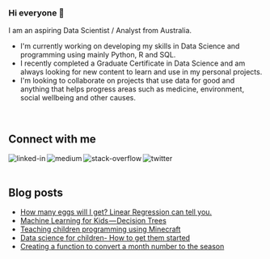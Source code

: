 ### Hi everyone 👋

I am an aspiring Data Scientist / Analyst from Australia.

- I'm currently working on developing my skills in Data Science and programming using mainly Python, R and SQL.
- I recently completed a Graduate Certificate in Data Science and am always looking for new content to learn and use in my personal projects.
- I'm looking to collaborate on projects that use data for good and anything that helps progress areas such as medicine, environment, social wellbeing and other causes.
<br>

## Connect with me

[<img align="left" alt="linked-in" src="https://img.shields.io/badge/linkedin-%230077B5.svg?&style=for-the-badge&logo=linkedin&logoColor=white" />](https://www.linkedin.com/in/allanbond)

[<img align="left" alt="medium" src="https://img.shields.io/badge/medium-%2312100E.svg?&style=for-the-badge&logo=medium&logoColor=white" />](https://allanbond.medium.com/)

[<img align="left" alt="stack-overflow" src="https://img.shields.io/badge/stack%20overflow-FE7A16?logo=stack-overflow&logoColor=white&style=for-the-badge" />](https://stackoverflow.com/users/14982298/allan-bond)

[<img align="left" alt="twitter" src="https://img.shields.io/badge/twitter-%231DA1F2.svg?&style=for-the-badge&logo=twitter&logoColor=white" />](https://twitter.com/AllanJBond)

<br>
<br>

## Blog posts

<!-- BLOG-POST-LIST:START -->
- [How many eggs will I get? Linear Regression can tell you.](https://medium.com/mlearning-ai/how-many-eggs-will-i-get-linear-regression-can-tell-you-d7d0e5968a4c?source=rss-9e4019ede54a------2)
- [Machine Learning for Kids — Decision Trees](https://medium.com/mlearning-ai/machine-learning-for-kids-decision-trees-db9853dca27d?source=rss-9e4019ede54a------2)
- [Teaching children programming using Minecraft](https://allanbond.medium.com/teaching-children-programming-using-minecraft-6a537d38f4dd?source=rss-9e4019ede54a------2)
- [Data science for children- How to get them started](https://allanbond.medium.com/machine-learning-for-kids-1f47d656bee0?source=rss-9e4019ede54a------2)
- [Creating a function to convert a month number to the season](https://allanbond.medium.com/creating-a-function-to-convert-a-month-number-to-the-season-a40237966ef3?source=rss-9e4019ede54a------2)
<!-- BLOG-POST-LIST:END -->






<!--
**allan-bond/allan-bond** is a ✨ _special_ ✨ repository because its `README.md` (this file) appears on your GitHub profile.

Here are some ideas to get you started:

- 🔭 I’m currently working on ...
- 🌱 I’m currently learning ...
- 👯 I’m looking to collaborate on ...
- 🤔 I’m looking for help with ...
- 💬 Ask me about ...
- 📫 How to reach me: ...
- 😄 Pronouns: ...
- ⚡ Fun fact: ...
-->
